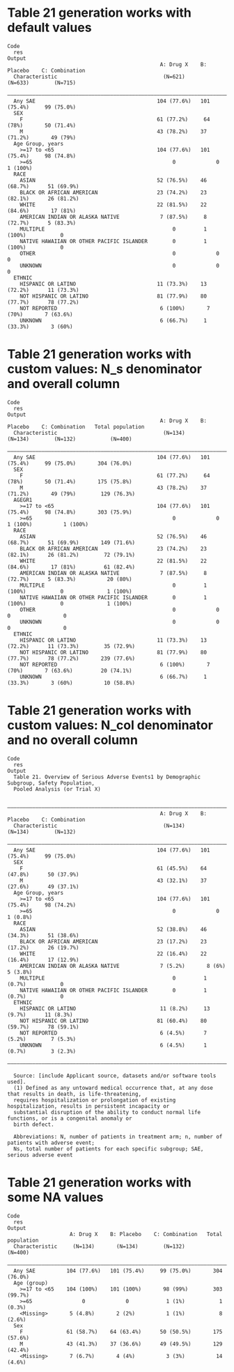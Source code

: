 # Table 21 generation works with default values

    Code
      res
    Output
                                                     A: Drug X    B: Placebo    C: Combination
      Characteristic                                  (N=621)       (N=633)        (N=715)    
      ————————————————————————————————————————————————————————————————————————————————————————
      Any SAE                                       104 (77.6%)   101 (75.4%)     99 (75.0%)  
      SEX                                                                                     
        F                                           61 (77.2%)     64 (78%)       50 (71.4%)  
        M                                           43 (78.2%)    37 (71.2%)       49 (79%)   
      Age Group, years                                                                        
        >=17 to <65                                 104 (77.6%)   101 (75.4%)     98 (74.8%)  
        >=65                                             0             0           1 (100%)   
      RACE                                                                                    
        ASIAN                                       52 (76.5%)    46 (68.7%)      51 (69.9%)  
        BLACK OR AFRICAN AMERICAN                   23 (74.2%)    23 (82.1%)      26 (81.2%)  
        WHITE                                       22 (81.5%)    22 (84.6%)       17 (81%)   
        AMERICAN INDIAN OR ALASKA NATIVE             7 (87.5%)     8 (72.7%)      5 (83.3%)   
        MULTIPLE                                         0         1 (100%)           0       
        NATIVE HAWAIIAN OR OTHER PACIFIC ISLANDER        0         1 (100%)           0       
        OTHER                                            0             0              0       
        UNKNOWN                                          0             0              0       
      ETHNIC                                                                                  
        HISPANIC OR LATINO                          11 (73.3%)    13 (72.2%)      11 (73.3%)  
        NOT HISPANIC OR LATINO                      81 (77.9%)    80 (77.7%)      78 (77.2%)  
        NOT REPORTED                                 6 (100%)       7 (70%)       7 (63.6%)   
        UNKNOWN                                      6 (66.7%)     1 (33.3%)       3 (60%)    

# Table 21 generation works with custom values: N_s denominator and overall column

    Code
      res
    Output
                                                     A: Drug X    B: Placebo    C: Combination   Total population
      Characteristic                                  (N=134)       (N=134)        (N=132)           (N=400)     
      ———————————————————————————————————————————————————————————————————————————————————————————————————————————
      Any SAE                                       104 (77.6%)   101 (75.4%)     99 (75.0%)       304 (76.0%)   
      SEX                                                                                                        
        F                                           61 (77.2%)     64 (78%)       50 (71.4%)       175 (75.8%)   
        M                                           43 (78.2%)    37 (71.2%)       49 (79%)        129 (76.3%)   
      AGEGR1                                                                                                     
        >=17 to <65                                 104 (77.6%)   101 (75.4%)     98 (74.8%)       303 (75.9%)   
        >=65                                             0             0           1 (100%)          1 (100%)    
      RACE                                                                                                       
        ASIAN                                       52 (76.5%)    46 (68.7%)      51 (69.9%)       149 (71.6%)   
        BLACK OR AFRICAN AMERICAN                   23 (74.2%)    23 (82.1%)      26 (81.2%)        72 (79.1%)   
        WHITE                                       22 (81.5%)    22 (84.6%)       17 (81%)         61 (82.4%)   
        AMERICAN INDIAN OR ALASKA NATIVE             7 (87.5%)     8 (72.7%)      5 (83.3%)          20 (80%)    
        MULTIPLE                                         0         1 (100%)           0              1 (100%)    
        NATIVE HAWAIIAN OR OTHER PACIFIC ISLANDER        0         1 (100%)           0              1 (100%)    
        OTHER                                            0             0              0                 0        
        UNKNOWN                                          0             0              0                 0        
      ETHNIC                                                                                                     
        HISPANIC OR LATINO                          11 (73.3%)    13 (72.2%)      11 (73.3%)        35 (72.9%)   
        NOT HISPANIC OR LATINO                      81 (77.9%)    80 (77.7%)      78 (77.2%)       239 (77.6%)   
        NOT REPORTED                                 6 (100%)       7 (70%)       7 (63.6%)         20 (74.1%)   
        UNKNOWN                                      6 (66.7%)     1 (33.3%)       3 (60%)          10 (58.8%)   

# Table 21 generation works with custom values: N_col denominator and no overall column

    Code
      res
    Output
      Table 21. Overview of Serious Adverse Events1 by Demographic Subgroup, Safety Population,
      Pooled Analysis (or Trial X)
      
      ————————————————————————————————————————————————————————————————————————————————————————
                                                     A: Drug X    B: Placebo    C: Combination
      Characteristic                                  (N=134)       (N=134)        (N=132)    
      ————————————————————————————————————————————————————————————————————————————————————————
      Any SAE                                       104 (77.6%)   101 (75.4%)     99 (75.0%)  
      SEX                                                                                     
        F                                           61 (45.5%)    64 (47.8%)      50 (37.9%)  
        M                                           43 (32.1%)    37 (27.6%)      49 (37.1%)  
      Age Group, years                                                                        
        >=17 to <65                                 104 (77.6%)   101 (75.4%)     98 (74.2%)  
        >=65                                             0             0           1 (0.8%)   
      RACE                                                                                    
        ASIAN                                       52 (38.8%)    46 (34.3%)      51 (38.6%)  
        BLACK OR AFRICAN AMERICAN                   23 (17.2%)    23 (17.2%)      26 (19.7%)  
        WHITE                                       22 (16.4%)    22 (16.4%)      17 (12.9%)  
        AMERICAN INDIAN OR ALASKA NATIVE             7 (5.2%)       8 (6%)         5 (3.8%)   
        MULTIPLE                                         0         1 (0.7%)           0       
        NATIVE HAWAIIAN OR OTHER PACIFIC ISLANDER        0         1 (0.7%)           0       
      ETHNIC                                                                                  
        HISPANIC OR LATINO                           11 (8.2%)     13 (9.7%)      11 (8.3%)   
        NOT HISPANIC OR LATINO                      81 (60.4%)    80 (59.7%)      78 (59.1%)  
        NOT REPORTED                                 6 (4.5%)      7 (5.2%)        7 (5.3%)   
        UNKNOWN                                      6 (4.5%)      1 (0.7%)        3 (2.3%)   
      ————————————————————————————————————————————————————————————————————————————————————————
      
      Source: [include Applicant source, datasets and/or software tools used].
      (1) Defined as any untoward medical occurrence that, at any dose that results in death, is life-threatening,
      requires hospitalization or prolongation of existing hospitalization, results in persistent incapacity or
      substantial disruption of the ability to conduct normal life functions, or is a congenital anomaly or
      birth defect. 
      
      Abbreviations: N, number of patients in treatment arm; n, number of patients with adverse event;
      Ns, total number of patients for each specific subgroup; SAE, serious adverse event

# Table 21 generation works with some NA values

    Code
      res
    Output
                        A: Drug X    B: Placebo    C: Combination   Total population
      Characteristic     (N=134)       (N=134)        (N=132)           (N=400)     
      ——————————————————————————————————————————————————————————————————————————————
      Any SAE          104 (77.6%)   101 (75.4%)     99 (75.0%)       304 (76.0%)   
      Age (group)                                                                   
        >=17 to <65    104 (100%)    101 (100%)       98 (99%)        303 (99.7%)   
        >=65                0             0            1 (1%)           1 (0.3%)    
        <Missing>       5 (4.8%)       2 (2%)          1 (1%)           8 (2.6%)    
      Sex                                                                           
        F              61 (58.7%)    64 (63.4%)      50 (50.5%)       175 (57.6%)   
        M              43 (41.3%)    37 (36.6%)      49 (49.5%)       129 (42.4%)   
        <Missing>       7 (6.7%)       4 (4%)          3 (3%)          14 (4.6%)    

